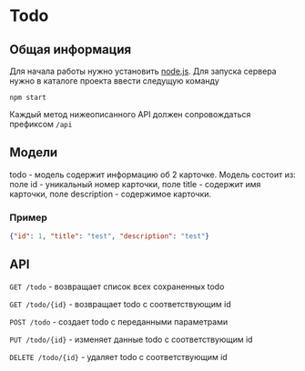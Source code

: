 # Todo

## Общая информация
Для начала работы нужно установить [node.js](https://nodejs.org/en/download/). Для запуска сервера нужно в каталоге проекта ввести следущую команду 
```
npm start
```

Каждый метод нижеописанного API должен сопровождаться префиксом `/api`

## Модели
todo - модель содержит информацию об 2 карточке. Модель состоит из: поле id - уникальный номер карточки, поле title - содержит имя карточки, поле description - содержимое карточки.

### Пример
```json
{"id": 1, "title": "test", "description": "test"}
```

## API
`GET /todo` - возвращает список всех сохраненных todo

`GET /todo/{id}` - возвращает todo с соответствующим id

`POST /todo` - создает todo c переданными параметрами

`PUT /todo/{id}` - изменяет данные todo c соответствующим id

`DELETE /todo/{id}` - удаляет todo с соответствующим id